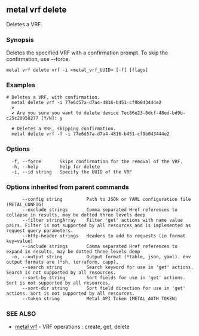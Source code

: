 ## metal vrf delete

Deletes a VRF.

### Synopsis

Deletes the specified VRF with a confirmation prompt. To skip the confirmation, use --force.

```
metal vrf delete vrf -i <metal_vrf_UUID> [-f] [flags]
```

### Examples

```
# Deletes a VRF, with confirmation.
  metal delete vrf -i 77e6d57a-d7a4-4816-b451-cf9b043444e2
  >
  ✔ Are you sure you want to delete device 7ec86e23-8dcf-48ed-bd9b-c25c20958277 [Y/N]: y

  # Deletes a VRF, skipping confirmation.
  metal delete vrf -f -i 77e6d57a-d7a4-4816-b451-cf9b043444e2
```

### Options

```
  -f, --force       Skips confirmation for the removal of the VRF.
  -h, --help        help for delete
  -i, --id string   Specify the UUID of the VRF
```

### Options inherited from parent commands

```
      --config string         Path to JSON or YAML configuration file (METAL_CONFIG)
      --exclude strings       Comma separated Href references to collapse in results, may be dotted three levels deep
      --filter stringArray    Filter 'get' actions with name value pairs. Filter is not supported by all resources and is implemented as request query parameters.
      --http-header strings   Headers to add to requests (in format key=value)
      --include strings       Comma separated Href references to expand in results, may be dotted three levels deep
  -o, --output string         Output format (*table, json, yaml). env output formats are (*sh, terraform, capp).
      --search string         Search keyword for use in 'get' actions. Search is not supported by all resources.
      --sort-by string        Sort fields for use in 'get' actions. Sort is not supported by all resources.
      --sort-dir string       Sort field direction for use in 'get' actions. Sort is not supported by all resources.
      --token string          Metal API Token (METAL_AUTH_TOKEN)
```

### SEE ALSO

* [metal vrf](metal_vrf.md)	 - VRF operations : create, get, delete

